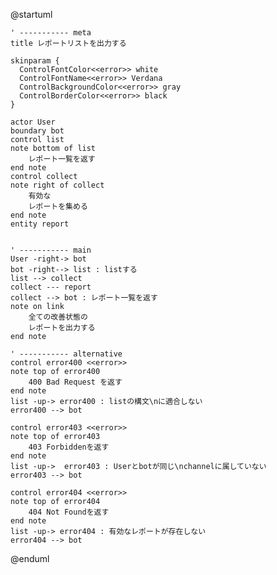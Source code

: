 @startuml

    ' ----------- meta
    title レポートリストを出力する

    skinparam {
      ControlFontColor<<error>> white
      ControlFontName<<error>> Verdana
      ControlBackgroundColor<<error>> gray
      ControlBorderColor<<error>> black
    }

    actor User
    boundary bot
    control list
    note bottom of list
        レポート一覧を返す
    end note
    control collect
    note right of collect
        有効な
        レポートを集める
    end note
    entity report


    ' ----------- main
    User -right-> bot
    bot -right--> list : listする
    list --> collect
    collect --- report
    collect --> bot : レポート一覧を返す
    note on link
        全ての改善状態の
        レポートを出力する
    end note

    ' ----------- alternative
    control error400 <<error>>
    note top of error400
        400 Bad Request を返す
    end note
    list -up-> error400 : listの構文\nに適合しない
    error400 --> bot

    control error403 <<error>>
    note top of error403
        403 Forbiddenを返す
    end note
    list -up->  error403 : Userとbotが同じ\nchannelに属していない
    error403 --> bot

    control error404 <<error>>
    note top of error404
        404 Not Foundを返す
    end note
    list -up-> error404 : 有効なレポートが存在しない
    error404 --> bot

@enduml
